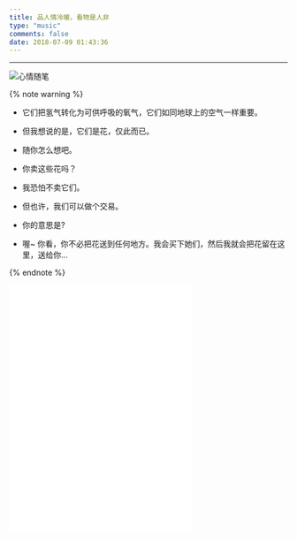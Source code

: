 ```yaml
---
title: 品人情冷暖，看物是人非
type: "music"
comments: false
date: 2018-07-09 01:43:36
---
```


---

![心情随笔](https://ansore-album.oss-cn-beijing.aliyuncs.com/blog/article/93.jpg)

{% note warning %} 

- 它们把氢气转化为可供呼吸的氧气，它们如同地球上的空气一样重要。
- 但我想说的是，它们是花，仅此而已。



- 随你怎么想吧。
- 你卖这些花吗？



- 我恐怕不卖它们。
- 但也许，我们可以做个交易。



- 你的意思是?
- 喔~ 你看，你不必把花送到任何地方。我会买下她们，然后我就会把花留在这里，送给你…

{% endnote %}



<iframe frameborder="no" border="0" marginwidth="0" marginheight="0" width=330 height=450 src="//music.163.com/outchain/player?type=0&id=759959889&auto=0&height=430"></iframe>